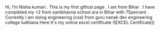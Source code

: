  Hi, I’m Nisha kumari . This is my first github page .  I am from Bihar . I have completed my +2 from sambhavna school ara in Bihar with 75percent .     Currently I am doing engineering (cse)  from guru nanak dev engineering college ludhiana                         Here It's my online excel certificate 
![EXCEL Certificate](
